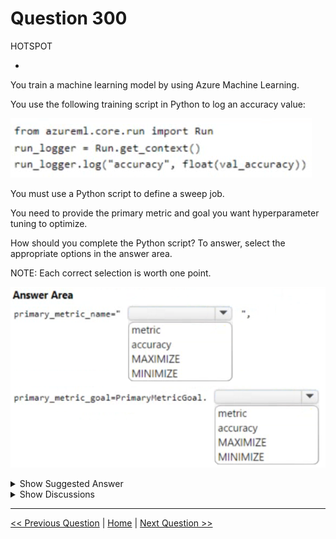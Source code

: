 # Question 300

HOTSPOT

-

You train a machine learning model by using Azure Machine Learning.

You use the following training script in Python to log an accuracy value:

![Question Image](images/q300_q_image420.png)

You must use a Python script to define a sweep job.

You need to provide the primary metric and goal you want hyperparameter tuning to optimize.

How should you complete the Python script? To answer, select the appropriate options in the answer area.

NOTE: Each correct selection is worth one point.

![Question Image](images/q300_q_image421.png)

<details>
  <summary>Show Suggested Answer</summary>

  <img src="images/q300_ans_0_image422.png" alt="Answer Image"><br>

</details>

<details>
  <summary>Show Discussions</summary>

<blockquote><p><strong>fqc</strong> <code>(Wed 20 Nov 2024 11:39)</code> - <em>Upvotes: 3</em></p><p>The primary_metric_name should be set to &quot;accuracy&quot; to indicate that the accuracy metric is the primary metric you want to optimize during hyperparameter tuning.

The primary_metric_goal should be set to PrimaryMetricGoal.MAXIMIZE to specify that you want to maximize the value of the primary metric during the tuning process.</p></blockquote>

</details>

---

[<< Previous Question](question_299.md) | [Home](/index.md) | [Next Question >>](question_301.md)
